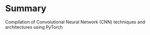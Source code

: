 # Summary
Compilation of Convolutional Neural Network (CNN) techniques and architectures using PyTorch 
